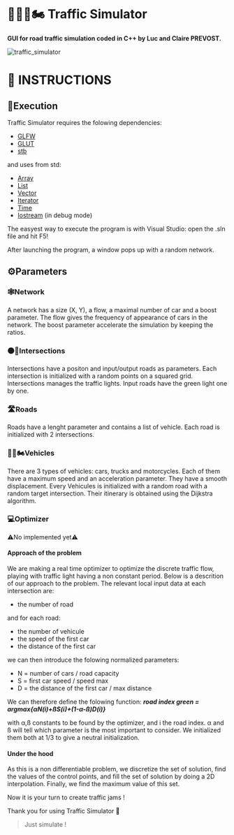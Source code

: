 # 🚦🚗🚛🏍️ Traffic Simulator

**GUI for road traffic simulation coded in C++ by Luc and Claire PREVOST.**

![traffic_simulator](https://user-images.githubusercontent.com/52052772/202865554-04ef6c69-5e1e-49a1-bf79-edb52018b80e.png)

📃 INSTRUCTIONS
===============
## 🚀Execution
Traffic Simulator requires the folowing dependencies:
- [GLFW](https://www.glfw.org/download)
- [GLUT](https://www.opengl.org/resources/libraries/glut/glut_downloads.php)
- [stb](https://github.com/nothings/stb)

and uses from std:
- [Array](https://cplusplus.com/reference/array/array/)
- [List](https://cplusplus.com/reference/list/list/)
- [Vector](https://cplusplus.com/reference/vector/vector/)
- [Iterator](https://pypi.org/project/numpy/)
- [Time](https://cplusplus.com/reference/ctime/time/)
- [Iostream](https://cplusplus.com/reference/iostream/) (in debug mode)

The easyest way to execute the program is with Visual Studio: open the .sln file and hit F5!

After launching the program, a window pops up with a random network.

## ⚙️Parameters
### 🕸Network
A network has a size (X, Y), a flow, a maximal number of car and a boost parameter. The flow gives the frequency of appearance of cars in the network. The boost parameter accelerate the simulation by keeping the ratios.
### ⚫🚦Intersections
Intersections have a positon and input/output roads as parameters. Each intersection is initialized with a random points on a squared grid. Intersections manages the traffic lights. Input roads have the green light one by one.
### 🛣Roads
Roads have a lenght parameter and contains a list of vehicle. Each road is initialized with 2 intersections.
### 🚗🚛🏍️Vehicles
There are 3 types of vehicles: cars, trucks and motorcycles. Each of them have a maximum speed and an acceleration parameter. They have a smooth displacement. Every Vehicules is initialized with a random road with a random target intersection. Their itinerary is obtained using the Dijkstra algorithm.
### 💻Optimizer
⚠️No implemented yet⚠️
#### Approach of the problem
We are making a real time optimizer to optimize the discrete traffic flow, playing with traffic light having a non constant period.
Below is a descrition of our approach to the problem.
The relevant local input data at each intersection are:
- the number of road

and for each road:
- the number of vehicule
- the speed of the first car
- the distance of the first car

we can then introduce the folowing normalized parameters:
- N = number of cars / road capacity
- S = first car speed / speed max
- D = the distance of the first car / max distance

We can therefore define the folowing function: ***road index green = argmax{αN(i)+ßS(i)+(1-α-ß)D(i)}***

with α,ß constants to be found by the optimizer, and i the road index.
α and ß will tell which parameter is the most important to consider.
We initialized them both at 1/3 to give a neutral initialization.
#### Under the hood
As this is a non differentiable problem, we discretize the set of solution, find the values of the control points, and fill the set of solution by doing a 2D interpolation.
Finally, we find the maximum value of this set.

Now it is your turn to create traffic jams !

Thank you for using Traffic Simulator 🙂

> Just simulate !
